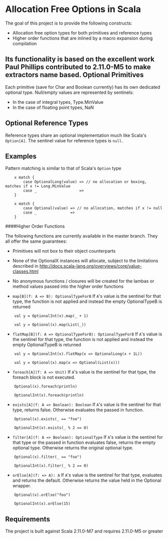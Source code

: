 Allocation Free Options in Scala
======

The goal of this project is to provide the following constructs:
- Allocation free option types for both primitives and reference types
- Higher order functions that are inlined by a macro expansion during compilation

Its functionality is based on the excellent work Paul Phillips contributed to 2.11.0-M5 to make extractors name based.
Optional Primitives
------

Each primitive (save for Char and Boolean currently) has its own dedicated optional type. Null/empty values are represented by sentinels:
- In the case of integral types, Type.MinValue
- In the case of floating point types, NaN

Optional Reference Types
------

Reference types share an optional implementation much like Scala's `Option[A]`. The sentinel value for reference types is `null`.

Examples
------
Pattern matching is similar to that of Scala's `Option` type
```
    x match {
        case OptionalLong(value) => // no allocation or boxing, matches if x != Long.MinValue
        case _                   =>
    }

    x match {
        case Optional(value) => // no allocation, matches if x != null
        case _               =>
    }
```

####Higher Order Functions

The following functions are currently available in the master branch. They all offer the same guarantees:
- Primitives will not box to their object counterparts
- None of the OptionalX instances will allocate, subject to the limitations described in http://docs.scala-lang.org/overviews/core/value-classes.html
- No anonymous functions / closures will be created for the lambas or method values passed into the higher order functions

- `map[B](f: A => B): OptionalTypeForB` If `A`'s value is the sentinel for that type, the function is not applied and instead the empty OptionalTypeB is returned
```
    val y = OptionalInt(x).map(_ + 1)

    val y = Optional(x).map(List(_))
```

- `flatMap[B](f: A => OptionalTypeForB): OptionalTypeForB` If `A`'s value is the sentinel for that type, the function is not applied and instead the empty OptionalTypeB is returned
```
    val y = OptionalInt(x).flatMap(x => OptionalLong(x + 1L))

    val y = Optional(x).map(x => Optional(List(x)))
```

- `foreach[A](f: A => Unit)` If `A`'s value is the sentinel for that type, the foreach block is not executed.
```
    Optional(x).foreach(println)

    OptionalInt(x).foreach(println)
```

- `exists[A](f: A => Boolean): Boolean` If `A`'s value is the sentinel for that type, returns false. Otherwise evaluates the passed in function.
```
    Optional(x).exists(_ == "foo")

    OptionalInt(x).exists(_ % 2 == 0)
```

- `filter[A](f: A => Boolean): OptionalType` If `A`'s value is the sentinel for that type or the passed in function evaluates false, returns the empty optional type. Otherwise returns the original optional type.
```
    Optional(x).filter(_ == "foo")

    OptionalInt(x).filter(_ % 2 == 0)
```

- `orElse[A](f: => A): A` If `A`'s value is the sentinel for that type, evaluates and returns the default. Otherwise returns the value held in the Optional wrapper.
```
    Optional(x).orElse("foo")

    OptionalInt(x).orElse(15)
```

Requirements
------

The project is built against Scala 2.11.0-M7 and requires 2.11.0-M5 or greater
